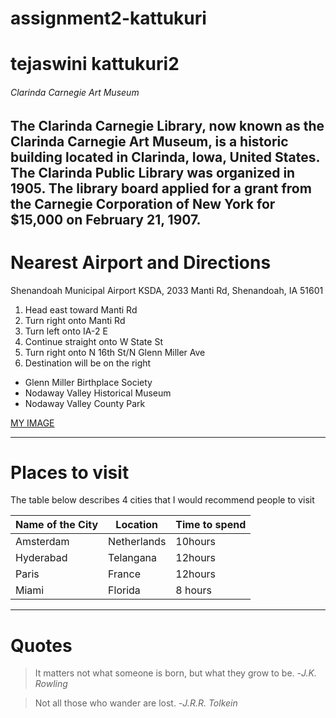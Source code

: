 # assignment2-kattukuri
# tejaswini kattukuri2
###### Clarinda Carnegie Art Museum
The Clarinda Carnegie Library, now known as **the Clarinda Carnegie Art Museum**, is a historic building located in Clarinda, Iowa, United States. The Clarinda Public Library was organized in 1905. The library board applied for a grant from the **Carnegie Corporation of New York for $15,000** on February 21, 1907.
---
# Nearest Airport and Directions
Shenandoah Municipal Airport KSDA, 2033 Manti Rd, Shenandoah, IA 51601
1. Head east toward Manti Rd
2. Turn right onto Manti Rd
3. Turn left onto IA-2 E
4. Continue straight onto W State St
5. Turn right onto N 16th St/N Glenn Miller Ave
6. Destination will be on the right

* Glenn Miller Birthplace Society
* Nodaway Valley Historical Museum
* Nodaway Valley County Park

[MY IMAGE](TEJ.jpeg)

---
# Places to visit
The table below describes 4 cities that I would recommend people to visit

|  Name of the City  |  Location  |  Time to spend  |
|--------------------|------------|-----------------|
|  Amsterdam         |Netherlands |  10hours        |
|  Hyderabad         |Telangana   | 12hours         |
|  Paris             |France      | 12hours         |
|  Miami             |Florida     | 8 hours         |

----
# Quotes
> It matters not what someone is born, but what they grow to be.
-*J.K. Rowling*

> Not all those who wander are lost.
-*J.R.R. Tolkein*

